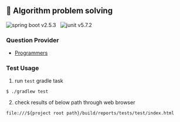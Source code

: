 ## 📖 Algorithm problem solving 

![spring boot v2.5.3](https://img.shields.io/badge/spring%20boot-v2.5.3-brightgreen?style=flat-square) &nbsp;
![junit v5.7.2](https://img.shields.io/badge/junit-v5.7.2-yellow?style=flat-square)


### Question Provider
- [Programmers](https://programmers.co.kr/)


### Test Usage
1. run `test` gradle task
```
$ ./gradlew test
```

2. check results of below path through web browser
```
file:///${project root path}/build/reports/tests/test/index.html
```

